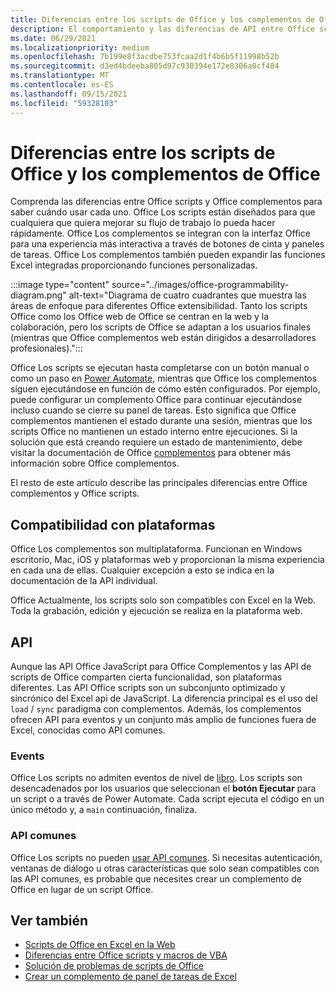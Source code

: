 ```yaml
---
title: Diferencias entre los scripts de Office y los complementos de Office
description: El comportamiento y las diferencias de API entre Office scripts y Office complementos.
ms.date: 06/29/2021
ms.localizationpriority: medium
ms.openlocfilehash: 7b199e8f3acdbe753fcaa2d1f4b6b5f11998b52b
ms.sourcegitcommit: d3ed4bdeeba805d97c930394e172e8306a0cf484
ms.translationtype: MT
ms.contentlocale: es-ES
ms.lasthandoff: 09/15/2021
ms.locfileid: "59328103"
---
```

# <a name="differences-between-office-scripts-and-office-add-ins"></a>Diferencias entre los scripts de Office y los complementos de Office

Comprenda las diferencias entre Office scripts y Office complementos para saber cuándo usar cada uno. Office Los scripts están diseñados para que cualquiera que quiera mejorar su flujo de trabajo lo pueda hacer rápidamente. Office Los complementos se integran con la interfaz Office para una experiencia más interactiva a través de botones de cinta y paneles de tareas. Office Los complementos también pueden expandir las funciones Excel integradas proporcionando funciones personalizadas.

:::image type="content" source="../images/office-programmability-diagram.png" alt-text="Diagrama de cuatro cuadrantes que muestra las áreas de enfoque para diferentes Office extensibilidad. Tanto los scripts Office como los Office web de Office se centran en la web y la colaboración, pero los scripts de Office se adaptan a los usuarios finales (mientras que Office complementos web están dirigidos a desarrolladores profesionales).":::

Office Los scripts se ejecutan hasta completarse con un botón manual o como un paso en [Power Automate](https://flow.microsoft.com/), mientras que Office los complementos siguen ejecutándose en función de cómo estén configurados. Por ejemplo, puede configurar un complemento Office para continuar ejecutándose incluso cuando se cierre su panel de tareas. Esto significa que Office complementos mantienen el estado durante una sesión, mientras que los scripts Office no mantienen un estado interno entre ejecuciones. Si la solución que está creando requiere un estado de mantenimiento, debe visitar la documentación de Office [complementos](/office/dev/add-ins) para obtener más información sobre Office complementos.

El resto de este artículo describe las principales diferencias entre Office complementos y Office scripts.

## <a name="platform-support"></a>Compatibilidad con plataformas

Office Los complementos son multiplataforma. Funcionan en Windows escritorio, Mac, iOS y plataformas web y proporcionan la misma experiencia en cada una de ellas. Cualquier excepción a esto se indica en la documentación de la API individual.

Office Actualmente, los scripts solo son compatibles con Excel en la Web. Toda la grabación, edición y ejecución se realiza en la plataforma web.

## <a name="apis"></a>API

Aunque las API Office JavaScript para Office Complementos y las API de scripts de Office comparten cierta funcionalidad, son plataformas diferentes. Las API Office scripts son un subconjunto optimizado y sincrónico del Excel api de JavaScript. La diferencia principal es el uso del `load` / `sync` paradigma con complementos. Además, los complementos ofrecen API para eventos y un conjunto más amplio de funciones fuera de Excel, conocidas como API comunes.

### <a name="events"></a>Events

Office Los scripts no admiten eventos de nivel de [libro](/office/dev/add-ins/excel/excel-add-ins-events). Los scripts son desencadenados por los usuarios que seleccionan el **botón Ejecutar** para un script o a través de Power Automate. Cada script ejecuta el código en un único método y, a `main` continuación, finaliza.

### <a name="common-apis"></a>API comunes

Office Los scripts no pueden [usar API comunes](/javascript/api/office). Si necesitas autenticación, ventanas de diálogo u otras características que solo sean compatibles con las API comunes, es probable que necesites crear un complemento de Office en lugar de un script Office.

## <a name="see-also"></a>Ver también

- [Scripts de Office en Excel en la Web](../overview/excel.md)
- [Diferencias entre Office scripts y macros de VBA](vba-differences.md)
- [Solución de problemas de scripts de Office](../testing/troubleshooting.md)
- [Crear un complemento de panel de tareas de Excel](/office/dev/add-ins/quickstarts/excel-quickstart-jquery)

